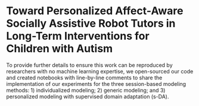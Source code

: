 # Toward Personalized Affect-Aware Socially Assistive Robot Tutors in Long-Term Interventions for Children with Autism

To provide further details to ensure this work can be reproduced by researchers with no machine learning expertise, we open-sourced our code and created notebooks with line-by-line comments to share the implementation of our experiments for the three session-based modeling methods: 1) individualized modeling; 2) generic modeling; and 3) personalized modeling with supervised domain adaptation (s-DA).
